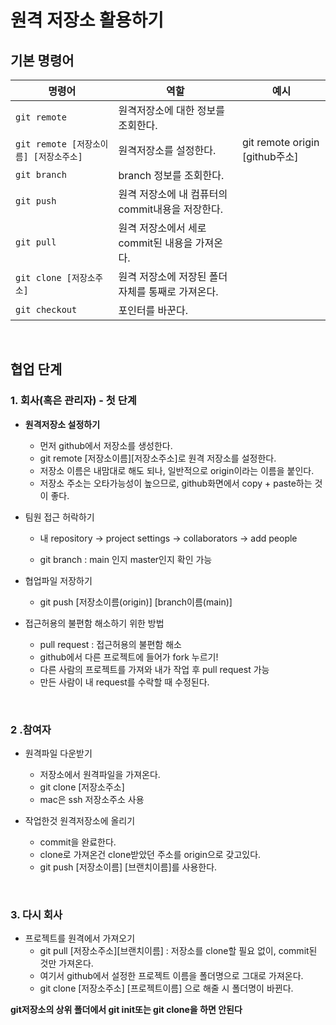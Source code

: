

# 원격 저장소 활용하기

## 기본 명령어
|명령어|역할|예시|
|---|---|---|
|`git remote`|원격저장소에 대한 정보를 조회한다.|| 
|`git remote [저장소이름] [저장소주소]`|원격저장소를 설정한다.|git remote origin [github주소]
|`git branch`|branch 정보를 조회한다.|
|`git push`|원격 저장소에 내 컴퓨터의 commit내용을 저장한다.|
|`git pull`|원격 저장소에서 세로 commit된 내용을 가져온다.|
|`git clone [저장소주소]`|원격 저장소에 저장된 폴더 자체를 통째로 가져온다.|
|`git checkout`|포인터를 바꾼다.|

<br>

## 협업 단계
### 1. 회사(혹은 관리자) - 첫 단계
* **원격저장소 설정하기**
  * 먼저 github에서 저장소를 생성한다.
  * git remote [저장소이름][저장소주소]로 원격 저장소를 설정한다.
  * 저장소 이름은 내맘대로 해도 되나, 일반적으로 origin이라는 이름을 붙인다.
  * 저장소 주소는 오타가능성이 높으므로, github화면에서 copy + paste하는 것이 좋다.

* 팀원 접근 허락하기
  * 내 repository -> project settings -> collaborators -> add people

  * git branch : main 인지 master인지 확인 가능 

* 협업파일 저장하기
  * git push [저장소이름(origin)] [branch이름(main)]

* 접근허용의 불편함 해소하기 위한 방법
  * pull request : 접근허용의 불편함 해소
  * github에서 다른 프로젝트에 들어가 fork 누르기!
  * 다른 사람의 프로젝트를 가져와 내가 작업 후 pull request 가능
  * 만든 사람이 내 request를 수락할 때 수정된다.

<br>

### 2 .참여자
* 원격파일 다운받기 
  * 저장소에서 원격파일을 가져온다.
  * git clone [저장소주소]
  * mac은 ssh 저장소주소 사용

* 작업한것 원격저장소에 올리기
  * commit을 완료한다.
  * clone로 가져온건 clone받았던 주소를 origin으로 갖고있다.
  * git push [저장소이름] [브랜치이름]를 사용한다.

<br>

### 3. 다시 회사
* 프로젝트를 원격에서 가져오기 
  * git pull [저장소주소][브랜치이름] : 저장소를 clone할 필요 없이, commit된 것만 가져온다.
  * 여기서 github에서 설정한 프로젝트 이름을 폴더명으로 그대로 가져온다.
  * git clone [저장소주소] [프로젝트이름] 으로 해줄 시 폴더명이 바뀐다.

**git저장소의 상위 폴더에서 git init또는 git clone을 하면 안된다**

<br>

